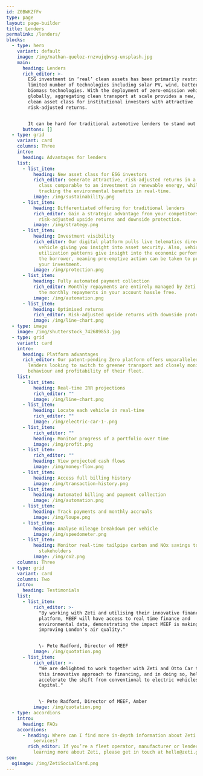 ```yaml
---
id: Z0BWKZfFv
type: page
layout: page-builder
title: Lenders
permalink: /lenders/
blocks:
  - type: hero
    variant: default
    image: /img/nathan-queloz-rnzvujqbvsg-unsplash.jpg
    main:
      heading: Lenders
      rich_editor: >-
        ESG investment in ‘real’ clean assets has been primarily restricted to a
        limited number of technologies including solar PV, wind, battery and
        biomass technologies. With the deployment of zero-emission vehicles
        globally, aggregating clean transport at scale provides a new, proven
        clean asset class for institutional investors with attractive
        risk-adjusted returns.


        It can be hard for traditional automotive lenders to stand out in a crowded market. Zeti can help such lenders differentiate their offering and have a strategic advantage in securing customers whilst generating attractive risk-adjusted returns and gaining operational insight.
      buttons: []
  - type: grid
    variant: card
    columns: Three
    intro:
      heading: Advantages for lenders
    list:
      - list_item:
          heading: New asset class for ESG investors
          rich_editor: Generate attractive, risk-adjusted returns in a new clean asset
            class comparable to an investment in renewable energy, whilst
            tracking the environmental benefits in real-time.
          image: /img/sustainability.png
      - list_item:
          heading: Differentiated offering for traditional lenders
          rich_editor: Gain a strategic advantage from your competitors, with
            risk-adjusted upside returns and downside protection.
          image: /img/strategy.png
      - list_item:
          heading: Investment visibility
          rich_editor: Our digital platform pulls live telematics directly from each
            vehicle giving you insight into asset security. Also, vehicle
            utilization patterns give insight into the economic performance of
            the borrower, meaning pre-emptive action can be taken to protect
            your investment.
          image: /img/protection.png
      - list_item:
          heading: Fully automated payment collection
          rich_editor: Monthly repayments are entirely managed by Zeti meaning you'll see
            the monthly repayments in your account hassle free.
          image: /img/automation.png
      - list_item:
          heading: Optimised returns
          rich_editor: Risk-adjusted upside returns with downside protection.
          image: /img/line-chart.png
  - type: image
    image: /img/shutterstock_742689853.jpg
  - type: grid
    variant: card
    intro:
      heading: Platform advantages
      rich_editor: Our patent-pending Zero platform offers unparalleled insight for
        lenders looking to switch to greener transport and closely monitor the
        behaviour and profitability of their fleet.
    list:
      - list_item:
          heading: Real-time IRR projections
          rich_editor: ""
          image: /img/line-chart.png
      - list_item:
          heading: Locate each vehicle in real-time
          rich_editor: ""
          image: /img/electric-car-1-.png
      - list_item:
          rich_editor: ""
          heading: Monitor progress of a portfolio over time
          image: /img/profit.png
      - list_item:
          rich_editor: ""
          heading: View projected cash flows
          image: /img/money-flow.png
      - list_item:
          heading: Access full billing history
          image: /img/transaction-history.png
      - list_item:
          heading: Automated billing and payment collection
          image: /img/automation.png
      - list_item:
          heading: Track payments and monthly accruals
          image: /img/loupe.png
      - list_item:
          heading: Analyse mileage breakdown per vehicle
          image: /img/speedometer.png
      - list_item:
          heading: Monitor real-time tailpipe carbon and NOx savings to share with
            stakeholders
          image: /img/co2.png
    columns: Three
  - type: grid
    variant: card
    columns: Two
    intro:
      heading: Testimonials
    list:
      - list_item:
          rich_editor: >-
            "By working with Zeti and utilising their innovative financing
            platform, MEEF will have access to real time finance and
            environmental data, demonstrating the impact MEEF is making in
            improving London’s air quality."


            \- Pete Radford, Director of MEEF
          image: /img/quotation.png
      - list_item:
          rich_editor: >-
            "We are delighted to work together with Zeti and Otto Car to support
            this innovative approach to financing, and in doing so, helping to
            accelerate the shift from conventional to electric vehicles in the
            Capital."


            \-﻿ Pete Radford, Director of MEEF, Amber
          image: /img/quotation.png
  - type: accordions
    intro:
      heading: FAQs
    accordions:
      - heading: Where can I find more in-depth information about Zeti's products and
          services?
        rich_editor: If you’re a fleet operator, manufacturer or lender interested in
          learning more about Zeti, please get in touch at hello@zeti.group.
seo:
  ogimage: /img/ZetiSocialCard.png
---
```

